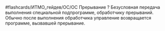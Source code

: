 #flashcards/ИТМО_гейдев/ОС/ОС 
Прерывание
?
Безусловная передача выполнения специальной подпрограмме, обработчику прерываний. Обычно после выполнения обработчика управление возвращается программе, вызвавшей прерывание.